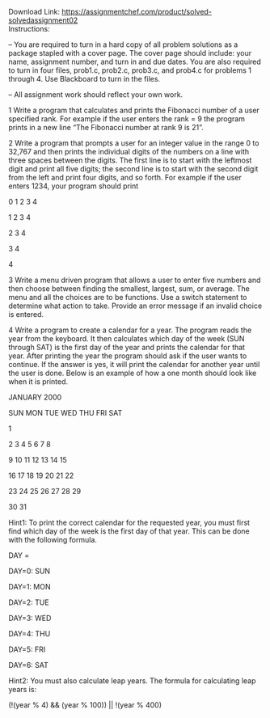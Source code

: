 Download Link: https://assignmentchef.com/product/solved-solvedassignment02
<br>
Instructions:

– You are required to turn in a hard copy of all problem solutions as a package stapled with a cover page. The cover page should include: your name, assignment number, and turn in and due dates. You are also required to turn in four files, prob1.c, prob2.c, prob3.c, and prob4.c for problems 1 through 4. Use Blackboard to turn in the files.

– All assignment work should reflect your own work.

1 Write a program that calculates and prints the Fibonacci number of a user specified rank. For example if the user enters the rank = 9 the program prints in a new line “The Fibonacci number at rank 9 is 21”.

2 Write a program that prompts a user for an integer value in the range 0 to 32,767 and then prints the individual digits of the numbers on a line with three spaces between the digits. The first line is to start with the leftmost digit and print all five digits; the second line is to start with the second digit from the left and print four digits, and so forth. For example if the user enters 1234, your program should print

0 1 2 3 4

1 2 3 4

2 3 4

3 4

4

3 Write a menu driven program that allows a user to enter five numbers and then choose between finding the smallest, largest, sum, or average. The menu and all the choices are to be functions. Use a switch statement to determine what action to take. Provide an error message if an invalid choice is entered.

4 Write a program to create a calendar for a year. The program reads the year from the keyboard. It then calculates which day of the week (SUN through SAT) is the first day of the year and prints the calendar for that year. After printing the year the program should ask if the user wants to continue. If the answer is yes, it will print the calendar for another year until the user is done. Below is an example of how a one month should look like when it is printed.

JANUARY 2000

SUN MON TUE WED THU FRI SAT

1

2 3 4 5 6 7 8

9 10 11 12 13 14 15

16 17 18 19 20 21 22

23 24 25 26 27 28 29

30 31

Hint1: To print the correct calendar for the requested year, you must first find which day of the week is the first day of that year. This can be done with the following formula.

DAY =

DAY=0: SUN

DAY=1: MON

DAY=2: TUE

DAY=3: WED

DAY=4: THU

DAY=5: FRI

DAY=6: SAT

Hint2: You must also calculate leap years. The formula for calculating leap years is:

(!(year % 4) &amp;&amp; (year % 100)) || !(year % 400)